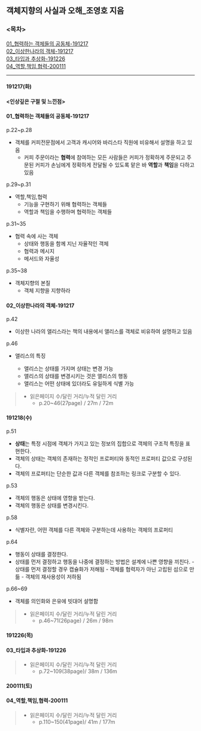 ## 객체지향의 사실과 오해\_조영호 지음

### <목차>

[01\_협력하는 객체들의 공동체-191217](#01_협력하는-객체들의-공동체-191217)<br>
[02\_이상한나라의 객체-191217](#02_이상한나라의-객체-191217)<br>
[03\_타입과 추상화-191226](#03_타입과-추상화-191226)<br>
[04\_역할,책임,협력-200111](#04_역할,책임,협력-200111)

---

#### 191217(화)

#### <인상깊은 구절 및 느낀점>

#### 01\_협력하는 객체들의 공동체-191217

p.22~p.28

- 객체를 커피전문점에서 고객과 캐시어와 바리스타 직원에 비유해서 설명을 하고 있음
  - 커피 주문이라는 **협력**에 참여하는 모든 사람들은 커피가 정확하게 주문되고 주문된 커피가 손님에게 정확하게 전달될 수 있도록 맡은 바 **역할**과 **책임**을 다하고 있음

p.29~p.31

- 역할,책임,협력
  - 기능을 구현하기 위해 협력하는 객체들
  - 역할과 책임을 수행하며 협력하는 객체들

p.31~35

- 협력 속에 사는 객체
  - 상태와 행동을 함께 지닌 자율적인 객체
  - 협력과 메시지
  - 메서드와 자율성

p.35~38

- 객체지향의 본질
  - 객체 지향을 지향하라

#### 02\_이상한나라의 객체-191217

p.42

- 이상한 나라의 앨리스라는 책의 내용에서 앨리스를 객체로 비유하여 설명하고 있음

p.46

- 앨리스의 특징

  - 앨리스는 상태를 가지며 상태는 변경 가능
  - 앨리스의 상태를 변경시키는 것은 앨리스의 행동
  - 앨리스는 어떤 상태에 있더라도 유일하게 식별 가능

> - 읽은페이지 수/달린 거리/누적 달린 거리<br>
>   - p.20~46(27page) / 27m / 72m

#### 191218(수)

p.51

- **상태**는 특정 시점에 객체가 가지고 있는 정보의 집합으로 객체의 구조적 특징을 표현한다.
- 객체의 상태는 객체의 존재하는 정적인 프로퍼티와 동적인 프로퍼티 값으로 구성된다.
- 객체의 프로퍼티는 단순한 값과 다른 객체를 참조하는 링크로 구분할 수 있다.

p.53

- 객체의 행동은 상태에 영향을 받는다.
- 객체의 행동은 상태를 변경시킨다.

p.58

- 식별자란, 어떤 객체를 다른 객체와 구분하는데 사용하는 객체의 프로퍼티

p.64

- 행동이 상태를 결정한다.
- 상태를 먼저 결정하고 행동을 나중에 결정하는 방법은 설계에 나쁜 영향을 끼친다. - 상태를 먼저 결정할 경우 캡슐화가 저해됨 - 객체를 협력자가 아닌 고립된 섬으로 만듦 - 객체의 재사용성이 저하됨

p.66~69

- 객체를 의인화와 은유에 빗대어 설명함

> - 읽은페이지 수/달린 거리/누적 달린 거리<br>
>   - p.46~71(26page) / 26m / 98m

#### 191226(목)

#### 03\_타입과 추상화-191226

> - 읽은페이지 수/달린 거리/누적 달린 거리<br>
>   - p.72~109(38page)/ 38m / 136m

#### 200111(토)

#### 04\_역할,책임,협력-200111

> - 읽은페이지 수/달린 거리/누적 달린 거리<br>
>   - p.110~150(41page)/ 41m / 177m
